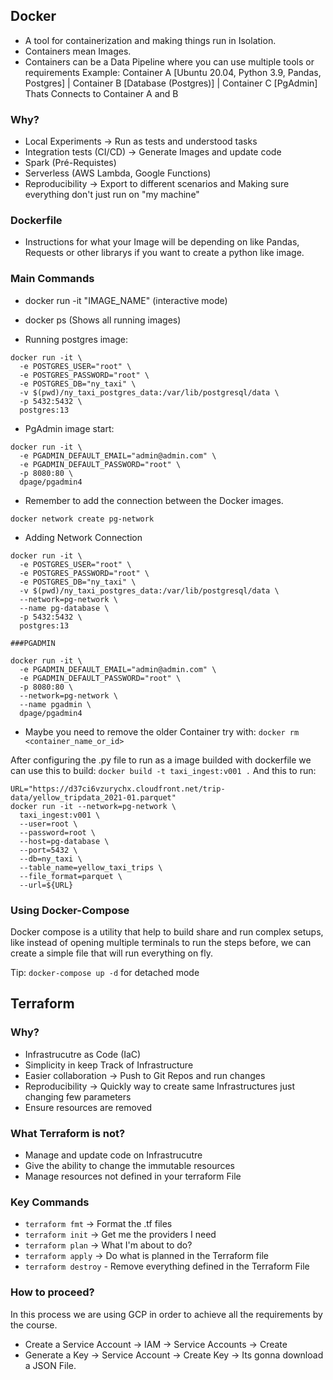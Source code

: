 ## Docker
- A tool for containerization and making things run in Isolation.
- Containers mean Images.
- Containers can be a Data Pipeline where you can use multiple tools or requirements Example: Container A [Ubuntu 20.04, Python 3.9, Pandas, Postgres] | Container B [Database (Postgres)] | Container C [PgAdmin] Thats Connects to Container A and B
### Why?
- Local Experiments -> Run as tests and understood tasks
- Integration tests (CI/CD) -> Generate Images and update code
- Spark (Pré-Requistes)
- Serverless (AWS Lambda, Google Functions)
- Reproducibility -> Export to different scenarios and Making sure everything don't just run on "my machine"

### Dockerfile
- Instructions for what your Image will be depending on like Pandas, Requests or other librarys if you want to create a python like image.


### Main Commands
- docker run -it "IMAGE_NAME" (interactive mode)
- docker ps (Shows all running images)

- Running postgres image:
```
docker run -it \
  -e POSTGRES_USER="root" \
  -e POSTGRES_PASSWORD="root" \
  -e POSTGRES_DB="ny_taxi" \
  -v $(pwd)/ny_taxi_postgres_data:/var/lib/postgresql/data \
  -p 5432:5432 \
  postgres:13
``` 

- PgAdmin image start:
```
docker run -it \
  -e PGADMIN_DEFAULT_EMAIL="admin@admin.com" \
  -e PGADMIN_DEFAULT_PASSWORD="root" \
  -p 8080:80 \
  dpage/pgadmin4
``` 

- Remember to add the connection between the Docker images.
```
docker network create pg-network
```

- Adding Network Connection
```
docker run -it \
  -e POSTGRES_USER="root" \
  -e POSTGRES_PASSWORD="root" \
  -e POSTGRES_DB="ny_taxi" \
  -v $(pwd)/ny_taxi_postgres_data:/var/lib/postgresql/data \
  --network=pg-network \
  --name pg-database \
  -p 5432:5432 \
  postgres:13

###PGADMIN

docker run -it \
  -e PGADMIN_DEFAULT_EMAIL="admin@admin.com" \
  -e PGADMIN_DEFAULT_PASSWORD="root" \
  -p 8080:80 \
  --network=pg-network \
  --name pgadmin \
  dpage/pgadmin4
``` 
- Maybe you need to remove the older Container try with: ``` docker rm <container_name_or_id> ``` 


After configuring the .py file to run as a image builded with dockerfile we can use this to build:
``` docker build -t taxi_ingest:v001 . ``` And this to run:
```
URL="https://d37ci6vzurychx.cloudfront.net/trip-data/yellow_tripdata_2021-01.parquet"
docker run -it --network=pg-network \
  taxi_ingest:v001 \
  --user=root \
  --password=root \
  --host=pg-database \
  --port=5432 \
  --db=ny_taxi \
  --table_name=yellow_taxi_trips \
  --file_format=parquet \
  --url=${URL}
```


### Using Docker-Compose
Docker compose is a utility that help to build share and run complex setups, like instead of opening multiple terminals to run the steps before, we can create a simple file that will run everything on fly.

Tip: ``` docker-compose up -d ``` for detached mode


## Terraform

### Why?
- Infrastrucutre as Code (IaC)
- Simplicity in keep Track of Infrastructure
- Easier collaboration -> Push to Git Repos and run changes
- Reproducibility -> Quickly way to create same Infrastructures just changing few parameters
- Ensure resources are removed

### What Terraform is not?
- Manage and update code on Infrastrucutre
- Give the ability to change the immutable resources
- Manage resources not defined in your terraform File

### Key Commands
- ``` terraform fmt ``` -> Format the .tf files
- ``` terraform init ``` -> Get me the providers I need
- ``` terraform plan ``` -> What I'm about to do?
- ``` terraform apply ``` -> Do what is planned in the Terraform file
- ``` terraform destroy ``` - Remove everything defined in the Terraform File

### How to proceed?
In this process we are using GCP in order to achieve all the requirements by the course.
- Create a Service Account -> IAM -> Service Accounts -> Create
- Generate a Key -> Service Account -> Create Key -> Its gonna download a JSON File.
